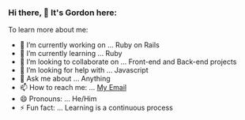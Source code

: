 ### Hi there, 👋 It's Gordon here:

To learn more about me:

- 🔭 I’m currently working on ... Ruby on Rails
- 🌱 I’m currently learning ... Ruby
- 👯 I’m looking to collaborate on ... Front-end and Back-end projects
- 🤔 I’m looking for help with ... Javascript
- 💬 Ask me about ... Anything
- 📫 How to reach me: ... [My Email](gordon.tinyefuza1@gmail.com)
- 😄 Pronouns: ... He/Him
- ⚡ Fun fact: ... Learning is a continuous process
